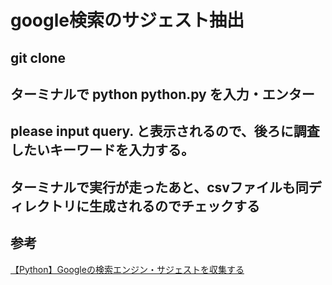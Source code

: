 # google検索のサジェスト抽出

## git clone

## ターミナルで python python.py を入力・エンター

## please input query. と表示されるので、後ろに調査したいキーワードを入力する。

## ターミナルで実行が走ったあと、csvファイルも同ディレクトリに生成されるのでチェックする

## 参考

[【Python】Googleの検索エンジン・サジェストを収集する](https://qiita.com/DisneyAladdin/items/3a914a3082fc178bef4e)